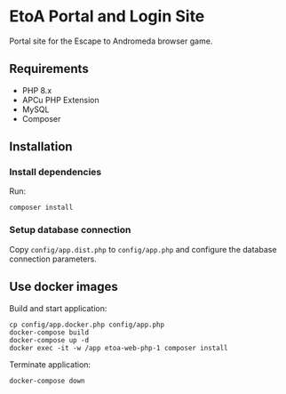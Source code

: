# EtoA Portal and Login Site

Portal site for the Escape to Andromeda browser game.

## Requirements

* PHP 8.x
* APCu PHP Extension
* MySQL
* Composer

## Installation

### Install dependencies

Run:

    composer install

### Setup database connection

Copy `config/app.dist.php` to `config/app.php` and configure the database connection parameters.

## Use docker images

Build and start application:

    cp config/app.docker.php config/app.php
    docker-compose build
    docker-compose up -d
    docker exec -it -w /app etoa-web-php-1 composer install

Terminate application:

    docker-compose down
